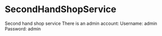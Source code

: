 # SecondHandShopService
Second hand shop service
There is an admin account:
Username: admin
Password: admin